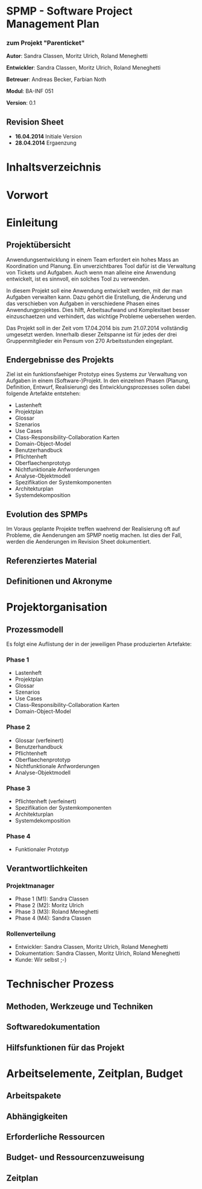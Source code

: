 # SPMP - Software Project Management Plan
### zum Projekt "Parenticket"

**Autor**: Sandra Classen, Moritz Ulrich, Roland Meneghetti

**Entwickler**: Sandra Classen, Moritz Ulrich, Roland Meneghetti

**Betreuer**: Andreas Becker, Farbian Noth

**Modul**: BA-INF 051

**Version**: 0.1

## Revision Sheet

* **16.04.2014** Initiale Version
* **28.04.2014** Ergaenzung

# Inhaltsverzeichnis
# Vorwort

# Einleitung
## Projektübersicht

Anwendungsentwicklung in einem Team erfordert ein hohes Mass an
Koordination und Planung. Ein unverzichtbares Tool dafür ist die
Verwaltung von Tickets und Aufgaben. Auch wenn man alleine eine
Anwendung entwickelt, ist es sinnvoll, ein solches Tool zu verwenden.

In diesem Projekt soll eine Anwendung entwickelt werden, mit der man
Aufgaben verwalten kann. Dazu gehört die Erstellung, die Änderung und
das verschieben von Aufgaben in verschiedene Phasen eines
Anwendungprojektes. Dies hilft, Arbeitsaufwand und Komplexitaet besser
einzuschaetzen und verhindert, das wichtige Probleme uebersehen
werden.

Das Projekt soll in der Zeit vom 17.04.2014 bis zum 21.07.2014
vollständig umgesetzt werden. Innerhalb dieser Zeitspanne ist für
jedes der drei Gruppenmitglieder ein Pensum von 270 Arbeitsstunden
eingeplant.

## Endergebnisse des Projekts

Ziel ist ein funktionsfaehiger Prototyp eines Systems zur Verwaltung
von Aufgaben in einem (Software-)Projekt. In den einzelnen Phasen
(Planung, Definition, Entwurf, Realisierung) des Entwicklungsprozesses
sollen dabei folgende Artefakte entstehen:

* Lastenheft
* Projektplan
* Glossar
* Szenarios
* Use Cases
* Class-Responsibility-Collaboration Karten
* Domain-Object-Model
* Benutzerhandbuck
* Pflichtenheft
* Oberflaechenprototyp
* Nichtfunktionale Anfworderungen
* Analyse-Objektmodell
* Spezifikation der Systemkomponenten
* Architekturplan
* Systemdekomposition

## Evolution des SPMPs

Im Voraus geplante Projekte treffen waehrend der Realisierung oft auf
Probleme, die Aenderungen am SPMP noetig machen. Ist dies der Fall,
werden die Aenderungen im Revision Sheet dokumentiert. 

## Referenziertes Material
## Definitionen und Akronyme

# Projektorganisation
## Prozessmodell

Es folgt eine Auflistung der in der jeweiligen Phase produzierten
Artefakte:

### Phase 1

* Lastenheft
* Projektplan
* Glossar
* Szenarios
* Use Cases
* Class-Responsibility-Collaboration Karten
* Domain-Object-Model

### Phase 2

* Glossar (verfeinert)
* Benutzerhandbuck
* Pflichtenheft
* Oberflaechenprototyp
* Nichtfunktionale Anfworderungen
* Analyse-Objektmodell

### Phase 3

* Pflichtenheft (verfeinert)
* Spezifikation der Systemkomponenten
* Architekturplan
* Systemdekomposition

### Phase 4

* Funktionaler Prototyp

## Verantwortlichkeiten

### Projektmanager

* Phase 1 (M1): Sandra Classen
* Phase 2 (M2): Moritz Ulrich
* Phase 3 (M3): Roland Meneghetti
* Phase 4 (M4): Sandra Classen

### Rollenverteilung
* Entwickler: Sandra Classen, Moritz Ulrich, Roland Meneghetti
* Dokumentation: Sandra Classen, Moritz Ulrich, Roland Meneghetti
* Kunde: Wir selbst ;-)

# Technischer Prozess
## Methoden, Werkzeuge und Techniken
## Softwaredokumentation
## Hilfsfunktionen für das Projekt
# Arbeitselemente, Zeitplan, Budget
## Arbeitspakete
## Abhängigkeiten
## Erforderliche Ressourcen
## Budget- und Ressourcenzuweisung
## Zeitplan
